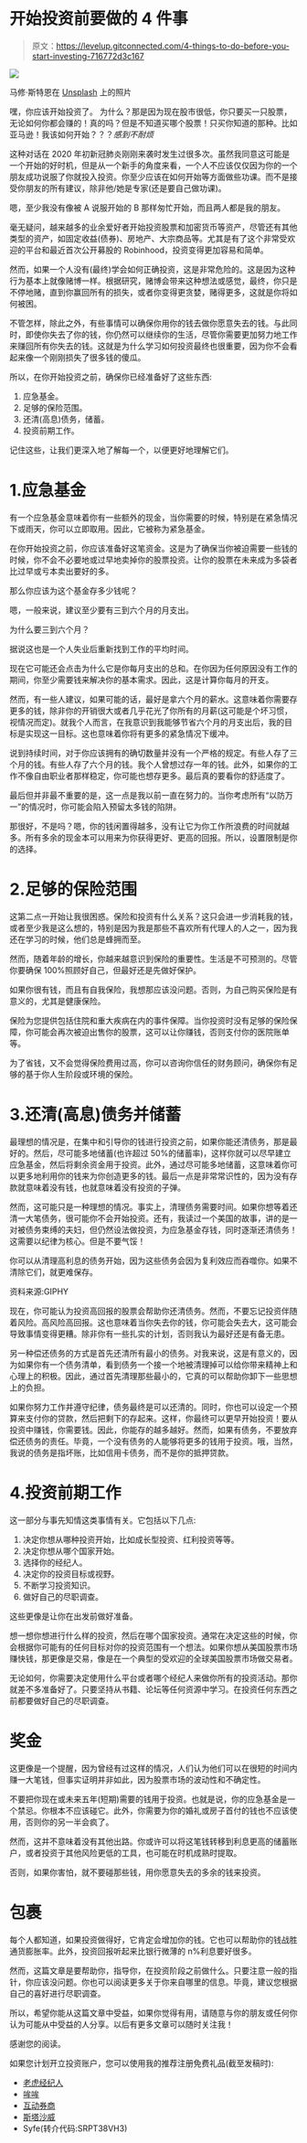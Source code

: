 # 开始投资前要做的 4 件事

> 原文：<https://levelup.gitconnected.com/4-things-to-do-before-you-start-investing-716772d3c167>

![](img/f77ecf5277b0e8b7a4ad99d6f2ed8141.png)

马修·斯特恩在 [Unsplash](https://unsplash.com/s/photos/investing?utm_source=unsplash&utm_medium=referral&utm_content=creditCopyText) 上的照片

嘿，你应该开始投资了。
为什么？那是因为现在股市很低，你只要买一只股票，无论如何你都会赚的！真的吗？但是不知道买哪个股票！只买你知道的那种。比如亚马逊！我该如何开始？？？*感到不耐烦*

这种对话在 2020 年初新冠肺炎刚刚来袭时发生过很多次。虽然我同意这可能是一个开始的好时机，但是从一个新手的角度来看，一个人不应该仅仅因为你的一个朋友成功说服了你就投入投资。你至少应该在如何开始等方面做些功课。而不是接受你朋友的所有建议，除非他/她是专家(还是要自己做功课)。

嗯，至少我没有像被 A 说服开始的 B 那样匆忙开始，而且两人都是我的朋友。

毫无疑问，越来越多的业余爱好者开始投资股票和加密货币等资产，尽管还有其他类型的资产，如固定收益(债券)、房地产、大宗商品等。尤其是有了这个非常受欢迎的平台和最近首次公开募股的 Robinhood，投资变得更加容易和简单。

然而，如果一个人没有(最终)学会如何正确投资，这是非常危险的。这是因为这种行为基本上就像赌博一样。根据研究，赌博会带来这种想法或感觉，最终，你只是不停地赌，直到你赢回所有的损失，或者你变得更贪婪，赌得更多，这就是你将如何被困。

不管怎样，除此之外，有些事情可以确保你用你的钱去做你愿意失去的钱。与此同时，即使你失去了你的钱，你仍然可以继续你的生活，尽管你需要更加努力地工作来赚回所有你失去的钱。这就是为什么学习如何投资最终也很重要，因为你不会看起来像一个刚刚损失了很多钱的傻瓜。

所以，在你开始投资之前，确保你已经准备好了这些东西:

1.  应急基金。
2.  足够的保险范围。
3.  还清(高息)债务，储蓄。
4.  投资前期工作。

记住这些，让我们更深入地了解每一个，以便更好地理解它们。

# 1.应急基金

有一个应急基金意味着你有一些额外的现金，当你需要的时候，特别是在紧急情况下或雨天，你可以立即取用。因此，它被称为紧急基金。

在你开始投资之前，你应该准备好这笔资金。这是为了确保当你被迫需要一些钱的时候，你不会不必要地或过早地卖掉你的股票投资。让你的股票在未来成为多袋者比过早或亏本卖出要好的多。

那么你应该为这个基金存多少钱呢？

嗯，一般来说，建议至少要有三到六个月的月支出。

为什么要三到六个月？

据说这也是一个人失业后重新找到工作的平均时间。

现在它可能还会点击为什么它是你每月支出的总和。在你因为任何原因没有工作的期间，你至少需要钱来解决你的基本需求。因此，这是计算你每月的开支。

然而，有一些人建议，如果可能的话，最好是拿六个月的薪水。这意味着你需要存更多的钱，除非你的开销很大或者几乎花光了你所有的月薪(这可能是个坏习惯，视情况而定)。就我个人而言，在我意识到我能够节省六个月的月支出后，我的目标是实现这一目标。这也意味着你将有更多的紧急情况下缓冲。

说到持续时间，对于你应该拥有的确切数量并没有一个严格的规定。有些人存了三个月的钱。有些人存了六个月的钱。我个人曾想过存一年的钱。此外，如果你的工作不像自由职业者那样稳定，你可能也想存更多。最后真的要看你的舒适度了。

最后但并非最不重要的是，这一点是我以前一直在努力的。当你考虑所有“以防万一”的情况时，你可能会陷入预留太多钱的陷阱。

那很好，不是吗？嗯，你的钱闲置得越多，没有让它为你工作所浪费的时间就越多。所有多余的现金本可以用来为你获得更好、更高的回报。所以，设置限制是你的选择。

# 2.足够的保险范围

这第二点一开始让我很困惑。保险和投资有什么关系？这只会进一步消耗我的钱，或者至少我是这么想的，特别是因为我是那些不喜欢所有代理人的人之一，因为我还在学习的时候，他们总是蜂拥而至。

然而，随着年龄的增长，你越来越意识到保险的重要性。生活是不可预测的。尽管你要确保 100%照顾好自己，但最好还是先做好保护。

如果你很有钱，而且有自我保险，我想那应该没问题。否则，为自己购买保险是有意义的，尤其是健康保险。

保险为您提供包括住院和重大疾病在内的事件保障。当你投资时没有足够的保险保障，你可能会再次被迫出售你的股票，这可以让你赚钱，否则支付你的医院账单等。

为了省钱，又不会觉得保险费用过高，你可以咨询你信任的财务顾问，确保你有足够的基于你人生阶段或环境的保险。

# 3.还清(高息)债务并储蓄

最理想的情况是，在集中和引导你的钱进行投资之前，如果你能还清债务，那是最好的。然后，尽可能多地储蓄(也许超过 50%的储蓄率)，这样你就可以尽早建立应急基金，然后将剩余资金用于投资。此外，通过尽可能多地储蓄，这意味着你可以更多地利用你的钱来为你创造更多的钱。最后一点是非常常识性的，因为没有存款就意味着没有钱，也就意味着没有投资的子弹。

然而，这可能只是一种理想的情况。事实上，清理债务需要时间。如果你想等着还清一大笔债务，很可能你不会开始投资。还有，我读过一个美国的故事，讲的是一对被债务束缚的夫妇，但仍然设法做投资，为应急基金存钱，同时逐渐还清债务！这需要以纪律为核心。但是不要气馁！

你可以从清理高利息的债务开始，因为这些债务会因为复利效应而吞噬你。如果不清除它们，就更难保存。

资料来源:GIPHY

现在，你可能认为投资高回报的股票会帮助你还清债务。然而，不要忘记投资伴随着风险。高风险高回报。这也意味着当你失去你的钱，你可能会失去大，这可能会导致事情变得更糟。除非你有一些扎实的计划，否则我认为最好还是有备无患。

另一种偿还债务的方式是首先还清所有最小的债务。对我来说，这是有意义的，因为如果你有一个债务清单，看到债务一个接一个地被清理掉可以给你带来精神上和心理上的积极。因此，通过首先清理那些最小的，它真的可以帮助你卸下一些思想上的负担。

如果你努力工作并遵守纪律，债务最终是可以还清的。同时，你也可以设定一个预算来支付你的贷款，然后把剩下的存起来。这样，你最终可以更早开始投资！要从投资中赚钱，你需要钱。因此，你能存的越多越好。然而，如果有债务，不要放弃偿还债务的责任。毕竟，一个没有债务的人能够将更多的钱用于投资。哦，当然，我说的债务是指坏账，比如信用卡债务，而不是你的抵押贷款。

# 4.投资前期工作

这一部分与事先知情这类事情有关。它包括以下几点:

1.  决定你想从哪种投资开始，比如成长型投资、红利投资等等。
2.  决定你想从哪个国家开始。
3.  选择你的经纪人。
4.  决定你的投资目标或视野。
5.  不断学习投资知识。
6.  做好自己的尽职调查。

这些更像是让你在出发前做好准备。

想一想你想进行什么样的投资，然后在哪个国家投资。通常在决定这些的时候，你会根据你可能有的任何目标对你的投资范围有一个想法。如果你想从美国股票市场赚快钱，那更像是交易，像是在一个典型的受欢迎的全球美国股票市场做交易者。

无论如何，你需要决定使用什么平台或者哪个经纪人来做你所有的投资活动。那你就差不多准备好了。只要坚持从书籍、论坛等任何资源中学习。在投资任何东西之前都要做好自己的尽职调查。

# 奖金

这更像是一个提醒，因为曾经有过这样的情况，人们认为他们可以在很短的时间内赚一大笔钱，但事实证明并非如此，因为股票市场的波动性和不确定性。

不要把你现在或未来五年(短期)需要的钱用于投资。也就是说，你的应急基金是一个禁忌。你根本不应该碰它。此外，你需要为你的婚礼或房子首付的钱也不应该使用，否则你的另一半会疯了。

然而，这并不意味着没有其他出路。你或许可以将这笔钱转移到利息更高的储蓄账户，或者投资于其他风险更低的工具，也可能在时机成熟时提取。

否则，如果你害怕，就不要碰那些钱，用你愿意失去的多余的钱来投资。

# 包裹

每个人都知道，如果投资做得好，它肯定会增加你的钱。它也可以帮助你的钱战胜通货膨胀率。此外，投资回报听起来比银行微薄的 n%利息要好很多。

然而，这篇文章是要帮助你，指导你，在投资阶段之前做什么。只要注意一般的指针，你应该没问题。你也可以阅读更多关于你来自哪里的信息。毕竟，建议您根据自己的喜好进行尽职调查。

所以，希望你能从这篇文章中受益，如果你觉得有用，请随意与你的朋友或任何你认为可能从中受益的人分享。以后有更多文章可以随时关注我！

感谢您的阅读。

如果您计划开立投资账户，您可以使用我的推荐注册免费礼品(截至发稿时):

*   [老虎经纪人](https://www.tigersecurities.com/accounts?invite=DT888)
*   [哞哞](https://j.moomoo.com/007s37)
*   [互动券商](https://ibkr.com/referral/deddy189)
*   [斯塔沙威](https://www.stashaway.sg/referrals/deddytv4e)
*   Syfe(转介代码:SRPT38VH3)